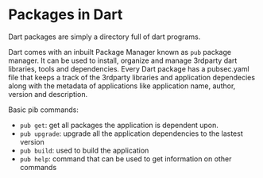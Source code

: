 # Packages in Dart

Dart packages are simply a directory full of dart programs. 

Dart comes with an inbuilt Package Manager known as `pub` package manager. It can be used to install, organize and manage 3rdparty dart libraries, tools and dependencies. Every Dart package has a pubsec.yaml file that keeps a track of the 3rdparty libraries and application dependecies along with the metadata of applications like application name, author, version and description.

Basic pib commands:

- `pub get`: get all packages the application is dependent upon.
- `pub upgrade`: upgrade all the application dependencies to the lastest version
- `pub build`: used to build the application
- `pub help`: command that can be used to get information on other commands

